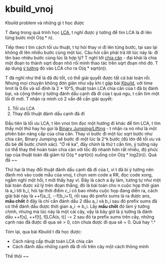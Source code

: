 # kbuild_vnoj
Kbuild problem và những gì t học được

T đang trong quá trình học [LCA](cp-algorithms.com/graph/lca.html), t nghĩ được ý tưởng để tìm LCA là đi lên từng bước một O(q * n).
  
Tiếp theo t tìm cách tối ưu thuật, t tự hỏi thay vì đi lên từng bước, tại sao lại không đi lên nhiều bước cùng một lúc. Câu hỏi cần phải trả lời lúc này là: đi lên bao nhiêu bước cùng lúc là hợp lý? T nghĩ tới [chia căn](vnoi.info/wiki/algo/data-structures/sqrt-decomposition.md) - đại khái là chia một đoạn to thành sqrt đoạn nhỏ rồi mình thao tác trên sqrt đoạn nhỏ đó. T áp dụng [ý tưởng](vnoi.info/wiki/translate/topcoder/Range-Minimum-Query-and-Lowest-Common-Ancestor.md#thuật-toán-o-n-o-sqrt-n-1) đó vào LCA cho ra O(q * sqrt(n)).
  
T đã nghĩ như thế là đã đủ tốt, có thể giải quyết được tất cả bài toán rồi. Nhưng mọi chuyện không đơn giản như vậy khi t gặp bài [Kbuild](oj.vnoi.info/problem/kbuild), với time limit là 0.6s và số đỉnh là 2 * 10^5, thuật toán LCA chia căn của t đã bị đánh bại, và cộng thêm ý tưởng đánh dấu cạnh đã đi của t quá ngu, t cần tìm một lối đi mới. T nhận ra mình có 2 vấn đề cần giải quyết:
1. Tối ưu LCA
2. Thay đổi thuật đánh dấu cạnh đã đi

Đầu tiên là tối ưu LCA, t lên vnoi tìm đọc một hướng đi khác để tìm LCA, t tìm thấy một thứ hay ho gọi là [Binary Jumping/Lifting](vnoi.info/wiki/algo/data-structures/lca-binlift.md#binary-lifting-nâng-nhị-phân) - t nhận ra nó như là một phiên bản nâng cấp của chia căn. Thay vì bước đi một lúc sqrt bước như chia căn, Binary Jumping sẽ bước đi một lúc là 2^k bước (đủ lớn để tối ưu và đủ bé để bước chính xác). "Ơ rê ka", đây chính là thứ t cần tìm, ý tưởng này có thể thay thế hoàn toàn chia căn với tốc độ nhanh hơn rất nhiều, độ phức tạp của thuật toán đã giảm từ O(q * sqrt(n)) xuống còn O(q * log2(n)). Quá đã ~~  
  
Thứ hai là thay đổi thuật đánh dấu cạnh đã đi của t, vì t đã bí ý tưởng nên đành mò vào code mẫu của vnoj, t chọn xem code a RR, đọc code xong, ngẫm nghĩ một hồi, t mới thấy hay vl. Đây là cách a ấy làm, tương tự như một bài toán được xử lý trên đoạn thẳng, đó là bài toán cho n cuộc họp thời gian là a_i tới b_i, hỏi tại thời điểm c_i có bao nhiêu cuộc họp đang diễn ra, cách giải bài này là ++f[a_i], --f[b_i+1], rồi sau đó prefix sums là ra được ans, **mấu chốt** ở đây là chỉ cần đánh dấu 2 đầu a_i và b_i sau đó prefix sums đã có thể đánh dấu được thời gian a_i -> b_i. Lấy **mấu chốt** đó làm ý tưởng chính, nhưng mà lúc này là một cái cây, vậy là bây giờ là ý tưởng là đánh dấu ++f[s], ++f[t], f[LCA(s, t)] -= 2 sau đó ta prefix sums trên cây, những cạnh nào đã được đi qua sẽ > 0, còn chưa được đi qua sẽ = 0. Quá hay ^.^  

Tóm lại, qua bài Kbuild t đã học được:
- Cách nâng cấp thuật toán LCA chia căn
- Cách đánh dấu những cạnh đã đi rồi trên cây một cách thông minh

Thế thôi ~~

